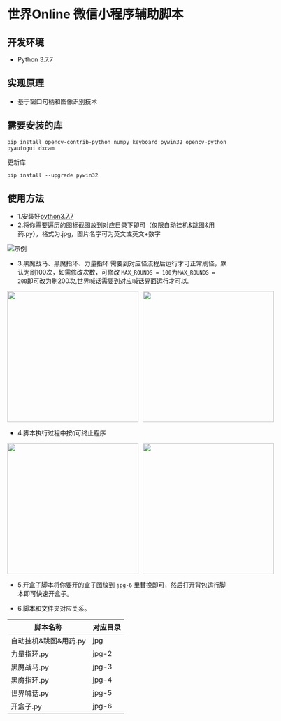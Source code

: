 # 世界Online 微信小程序辅助脚本

## 开发环境

* Python 3.7.7

## 实现原理

* 基于窗口句柄和图像识别技术

## 需要安装的库

```shell
pip install opencv-contrib-python numpy keyboard pywin32 opencv-python pyautogui dxcam
```

更新库

```shell
pip install --upgrade pywin32
```

## 使用方法

* 1.安装好[python3.7.7](https://pan.yuos.top/s/46fN?path=%2Fwindows%2F%E8%BD%AF%E4%BB%B6%E5%A4%A7%E5%85%A8%2FPython3)
* 2.将你需要遍历的图标截图放到对应目录下即可（仅限自动挂机&跳图&用药.py），格式为.jpg，图片名字可为英文或英文+数字

![示例](https://free.picui.cn/free/2025/08/22/68a821e62bd23.png)

* 3.黑魔战马、黑魔指环、力量指环 需要到对应怪流程后运行才可正常刷怪，默认为刷100次，如需修改次数，可修改 `MAX_ROUNDS = 100`为`MAX_ROUNDS = 200`即可改为刷200次,世界喊话需要到对应喊话界面运行才可以。

<div style="display: flex; gap: 10px;">

  <img src="https://free.picui.cn/free/2025/08/22/68a824b7289ad.png" width="300px" />
  <img src="https://free.picui.cn/free/2025/08/22/68a824da77d6c.png" width="300px" />

</div>

* 4.脚本执行过程中按`Q`可终止程序

<div style="display: flex; gap: 10px;">

  <img src="https://free.picui.cn/free/2025/08/22/68a8259d1e325.png" width="300px" />
  <img src="https://free.picui.cn/free/2025/08/22/68a825d16a06b.png" width="300px" />
</div>

* 5.开盒子脚本将你要开的盒子图放到 `jpg-6` 里替换即可，然后打开背包运行脚本即可快速开盒子。

* 6.脚本和文件夹对应关系。

| 脚本名称 | 对应目录 |
| --- | --- |
| 自动挂机&跳图&用药.py | jpg |
| 力量指环.py | jpg-2 |
| 黑魔战马.py | jpg-3 |
| 黑魔指环.py | jpg-4 |
| 世界喊话.py | jpg-5 |
| 开盒子.py | jpg-6 |
